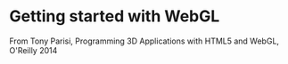 # Getting started with WebGL

From Tony Parisi, Programming 3D Applications with HTML5 and WebGL, O'Reilly 2014
